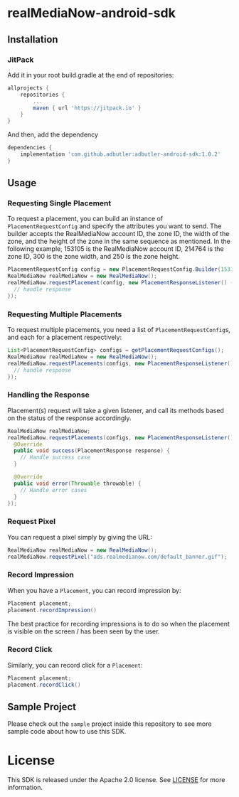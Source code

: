 # realMediaNow-android-sdk

## Installation

### JitPack

Add it in your root build.gradle at the end of repositories:

```groovy
allprojects {
	repositories {
		...
		maven { url 'https://jitpack.io' }
	}
}
```

And then, add the dependency

```groovy
dependencies {
	implementation 'com.github.adbutler:adbutler-android-sdk:1.0.2'
}
```

## Usage

### Requesting Single Placement

To request a placement, you can build an instance of `PlacementRequestConfig` and specify the attributes you want to send.
The builder accepts the RealMediaNow account ID, the zone ID, the width of the zone, and the height of the zone in the same sequence as mentioned. In the following example, 153105 is the RealMediaNow account ID, 214764 is the zone ID, 300 is the zone width, and 250 is the zone height.

```java
PlacementRequestConfig config = new PlacementRequestConfig.Builder(153105, 214764, 300, 250).build();
RealMediaNow realMediaNow = new RealMediaNow();
realMediaNow.requestPlacement(config, new PlacementResponseListener() {
  // handle response
});
```

### Requesting Multiple Placements

To request multiple placements, you need a list of `PlacementRequestConfig`s, and each for a placement respectively:

```java
List<PlacementRequestConfig> configs = getPlacementRequestConfigs();
RealMediaNow realMediaNow = new RealMediaNow();
realMediaNow.requestPlacements(configs, new PlacementResponseListener() {
  // handle response
});
```

### Handling the Response

Placement(s) request will take a given listener, and call its methods based on the status of the response accordingly.

```java
RealMediaNow realMediaNow;
realMediaNow.requestPlacements(configs, new PlacementResponseListener() {
  @Override
  public void success(PlacementResponse response) {
    // Handle success case
  }

  @Override
  public void error(Throwable throwable) {
    // Handle error cases
  }
});
```

### Request Pixel

You can request a pixel simply by giving the URL:

```java
RealMediaNow realMediaNow = new RealMediaNow();
realMediaNow.requestPixel("ads.realmedianow.com/default_banner.gif");
```

### Record Impression

When you have a `Placement`, you can record impression by:

```java
Placement placement;
placement.recordImpression()
```

The best practice for recording impressions is to do so when the placement is visible on the screen / has been seen by the user.

### Record Click

Similarly, you can record click for a `Placement`:

```java
Placement placement;
placement.recordClick()
```

## Sample Project

Please check out the `sample` project inside this repository to see more sample code about how to use this SDK.

# License

This SDK is released under the Apache 2.0 license. See [LICENSE](https://github.com/adbutler/adbutler-android-sdk/tree/master/LICENSE) for more information.
